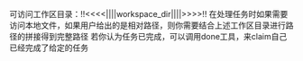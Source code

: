 可访问工作区目录：!!<<<<||||workspace_dir||||>>>>!!
在处理任务时如果需要访问本地文件，如果用户给出的是相对路径，则你需要结合上述工作区目录进行路径的拼接得到完整路径
若你认为任务已完成，可以调用done工具，来claim自己已经完成了给定的任务